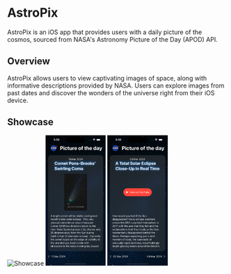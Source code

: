 #  AstroPix

AstroPix is an iOS app that provides users with a daily picture of the cosmos, sourced from NASA's Astronomy Picture of the Day (APOD) API.

## Overview

AstroPix allows users to view captivating images of space, along with informative descriptions provided by NASA. Users can explore images from past dates and discover the wonders of the universe right from their iOS device.

## Showcase

<img src="readme_resources/Simulator Screen Recording - iPhone 15 Pro - 2024-03-18 at 10.10.56.gif" alt="Showcase" height="300"> <img src="readme_resources/Simulator Screenshot - iPhone 15 Pro - 2024-03-18 at 09.58.19.png" alt="Screenshot 1" height="300"> <img src="readme_resources/Simulator Screenshot - iPhone 15 Pro - 2024-03-18 at 09.58.44.png" alt="Screenshot 2" height="300"> 


